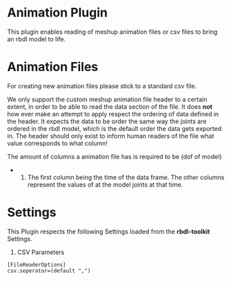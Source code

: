 Animation Plugin
================

This plugin enables reading of meshup animation files or csv files to bring an rbdl model to life.

# Animation Files

For creating new animation files please stick to a standard csv file. 

We only support the custom meshup animation file header to a certain extent,
in order to be able to read the data section of the file. It does **not**
how ever make an attempt to apply respect the ordering of data defined in the
header. It expects the data to be order the same way the joints are ordered in
the rbdl model, which is the default order the data gets exported in. The
header should only exist to inform human readers of the file what value
corresponds to what column!

The amount of columns a animation file has is required to be (dof of model)
+ 1. The first column being the time of the data frame. The other columns
represent the values of at the model joints at that time.

# Settings
This Plugin respects the following Settings loaded from the **rbdl-toolkit** Settings.

1. CSV Parameters
```
[FileReaderOptions]
csv.seperator=(default ",")
```
